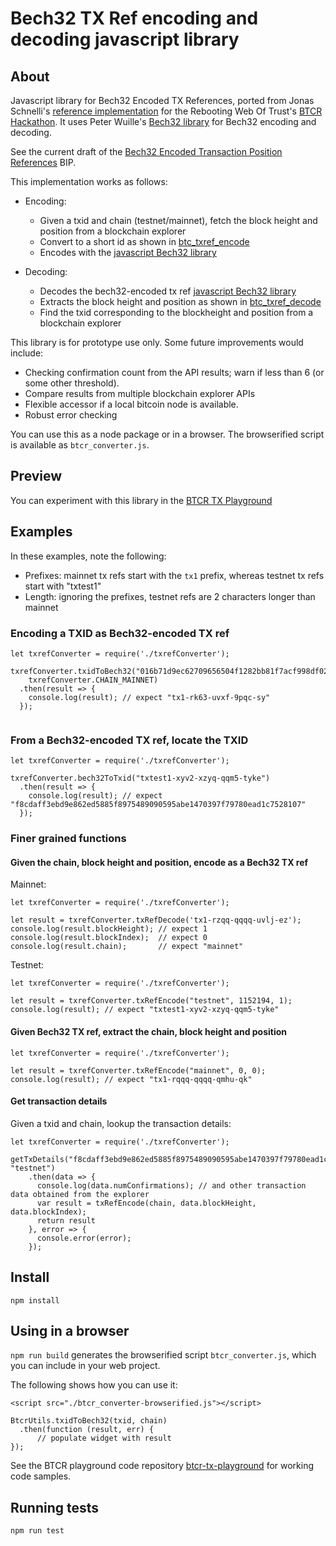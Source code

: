 # Bech32 TX Ref encoding and decoding javascript library

## About

Javascript library for Bech32 Encoded TX References, ported from Jonas Schnelli's [reference implementation](https://github.com/jonasschnelli/bitcoin_txref_code) for the Rebooting Web Of Trust's [BTCR Hackathon](https://github.com/WebOfTrustInfo/btcr-hackathon). It uses Peter Wuille's [Bech32 library](https://github.com/sipa/bech32) for Bech32 encoding and decoding.

See the current draft of the [Bech32 Encoded Transaction Position References](https://github.com/veleslavs/bips/blob/c83837536d6629f754ce5a88bbe245e0a615e76e/bip-XXXX-Bech32_Encoded_Transaction_Position_References.mediawiki) BIP. 

This implementation works as follows:

- Encoding: 
  - Given a txid and chain (testnet/mainnet), fetch the block height and position from a blockchain explorer
  - Convert to a short id as shown in [btc_txref_encode](https://github.com/jonasschnelli/bitcoin_txref_code/blob/master/ref/c/txref_code.c)
  - Encodes with the [javascript Bech32 library](https://github.com/sipa/bech32)

- Decoding: 
  - Decodes the bech32-encoded tx ref [javascript Bech32 library](https://github.com/sipa/bech32)
  - Extracts the block height and position as shown in [btc_txref_decode](https://github.com/jonasschnelli/bitcoin_txref_code/blob/master/ref/c/txref_code.c)
  - Find the txid corresponding to the blockheight and position from a blockchain explorer

This library is for prototype use only. Some future improvements would include:
- Checking confirmation count from the API results; warn if less than 6 (or some other threshold).
- Compare results from multiple blockchain explorer APIs
- Flexible accessor if a local bitcoin node is available.
- Robust error checking

You can use this as a node package or in a browser. The browserified script is available as `btcr_converter.js`.

## Preview

You can experiment with this library in the [BTCR TX Playground](https://weboftrustinfo.github.io/btcr-tx-playground.github.io/)


## Examples

In these examples, note the following:
- Prefixes: mainnet tx refs start with the `tx1` prefix, whereas testnet tx refs start with "txtest1"
- Length: ignoring the prefixes, testnet refs are 2 characters longer than mainnet

### Encoding a TXID as Bech32-encoded TX ref

```
let txrefConverter = require('./txrefConverter');

txrefConverter.txidToBech32("016b71d9ec62709656504f1282bb81f7acf998df025e54bd68ea33129d8a425b", 
    txrefConverter.CHAIN_MAINNET)
  .then(result => {
    console.log(result); // expect "tx1-rk63-uvxf-9pqc-sy"
  });
  
```

### From a Bech32-encoded TX ref, locate the TXID

```
let txrefConverter = require('./txrefConverter');

txrefConverter.bech32ToTxid("txtest1-xyv2-xzyq-qqm5-tyke")
  .then(result => {
    console.log(result); // expect "f8cdaff3ebd9e862ed5885f8975489090595abe1470397f79780ead1c7528107"
  });

```

### Finer grained functions 

#### Given the chain, block height and position, encode as a Bech32 TX ref

Mainnet:

```
let txrefConverter = require('./txrefConverter');

let result = txrefConverter.txRefDecode('tx1-rzqq-qqqq-uvlj-ez');
console.log(result.blockHeight); // expect 1
console.log(result.blockIndex);  // expect 0
console.log(result.chain);       // expect "mainnet"

```

Testnet:

```
let txrefConverter = require('./txrefConverter');

let result = txrefConverter.txRefEncode("testnet", 1152194, 1);
console.log(result); // expect "txtest1-xyv2-xzyq-qqm5-tyke"
```

#### Given Bech32 TX ref, extract the chain, block height and position

```
let txrefConverter = require('./txrefConverter');

let result = txrefConverter.txRefEncode("mainnet", 0, 0);
console.log(result); // expect "tx1-rqqq-qqqq-qmhu-qk"
```

#### Get transaction details

Given a txid and chain, lookup the transaction details:

```
let txrefConverter = require('./txrefConverter');

getTxDetails("f8cdaff3ebd9e862ed5885f8975489090595abe1470397f79780ead1c7528107", "testnet")
    .then(data => {
      console.log(data.numConfirmations); // and other transaction data obtained from the explorer
      var result = txRefEncode(chain, data.blockHeight, data.blockIndex);
      return result
    }, error => {
      console.error(error);
    });

```

## Install

```
npm install

```
## Using in a browser

`npm run build` generates the browserified script `btcr_converter.js`, which you can include in your web project.

The following shows how you can use it: 

```
<script src="./btcr_converter-browserified.js"></script>

BtcrUtils.txidToBech32(txid, chain)
  .then(function (result, err) {
      // populate widget with result
});
```

See the BTCR playground code repository [btcr-tx-playground](https://github.com/WebOfTrustInfo/btcr-tx-playground.github.io) for working code samples. 

## Running tests

```
npm run test
```
